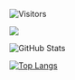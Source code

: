 ![Visitors](https://visitor-badge.glitch.me/badge?page_id=koko1928&left_color=gray&right_color=blue)
 
![](https://github-profile-summary-cards.vercel.app/api/cards/profile-details?username=koko1928&theme=vue)
 
![GitHub Stats](https://github-readme-stats.vercel.app/api?username=koko1928&show_icons=true)
 
[![Top Langs](https://github-readme-stats.vercel.app/api/top-langs/?username=koko1928&layout=compact&langs_count=6)](https://github.com/anuraghazra/github-readme-stats)
